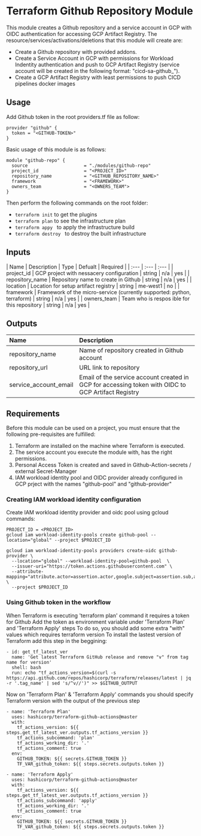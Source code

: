# Terraform Github Repository Module
This module creates a Github repository and a service account in GCP with OIDC authentication for accessing GCP Artifact Registry. The resource/services/activations/deletions that this module will create are:
* Create a Github repository with provided addons.
* Create a Service Account in GCP with permissions for Workload Indentity authentication and push to GCP Artifact Registry (service account will be created in the following format: "cicd-sa-github_<REPO-NAME>").
* Create a GCP Artifact Registry with least permissions to push CICD pipelines docker images 


## Usage

Add Github token in the root providers.tf file as follow:

```hcl
provider "github" {
  token = "<GITHUB-TOKEN>"
}
```

Basic usage of this module is as follows:

```hcl
module "github-repo" {
  source                     = "./modules/github-repo"
  project_id                 = "<PROJECT_ID>"
  repository_name            = "<GITHUB_REPOSITORY_NAME>"
  framework                  = "<FRAMEWORK>"
  owners_team                = "<OWNERS_TEAM">
}
```

Then perform the following commands on the root folder:

* ```terraform init``` to get the plugins
* ```terraform plan``` to see the infrastructure plan
* ```terraform appy ``` to apply the infrastructure build
* ```terraform destroy ``` to destroy the built infrastructure

## Inputs
| Name | Description | Type | Defualt | Required |
| :--- | :--- | :--- |
| project_id | GCP project with nessacery configuration | string | n/a | yes |
| repository_name | Repository name to create in Github | string | n/a | yes |
| location | Location for setup artifact registry | string | me-west1 | no |
| framework | Framework of the micro-service (currently supported: python, terraform) | string | n/a | yes |
| owners_team | Team who is respos  ible for this repository | string | n/a | yes |

## Outputs
| Name | Description |
| :--- | :--- |
| repository_name | Name of repository created in Github account |
| repository_url | URL link to repository |
| service_account_email | Email of the service account created in GCP for accessing token with OIDC to GCP Artifact Registry |

## Requirements
Before this module can be used on a project, you must ensure that the following pre-requisites are fulfilled:
1. Terraform are installed on the machine where Terraform is executed.
2. The service account you execute the module with, has the right permissions.
3. Personal Access Token is created and saved in Github-Action-secrets / external Secret-Manager
4. IAM workload identity pool and OIDC provider already configured in GCP prject with the names "github-pool" and "github-provider"

### Creating IAM workload identity configuration 
Create IAM workload identity provider and oidc pool using gcloud commands:
```hcl
PROJECT_ID = <PROJECT_ID>
gcloud iam workload-identity-pools create github-pool --location="global" --project $PROJECT_ID

gcloud iam workload-identity-pools providers create-oidc github-provider \
  --location="global" --workload-identity-pool=github-pool  \
  --issuer-uri="https://token.actions.githubusercontent.com" \
  --attribute-mapping="attribute.actor=assertion.actor,google.subject=assertion.sub,attribute.repository=assertion.repository" \
  --project $PROJECT_ID
  ```

### Using Github token in the workflow
When Terraform is executing 'terraform plan' command it requires a token for Github
Add the token as environment variable under 'Terraform Plan' and 'Terraform Apply' steps
To do so, you should add some extra "with" values which requires terraform version
To install the lastest version of Terraform add this step in the beggining:

```hcl
- id: get_tf_latest_ver
  name: 'Get latest Terraform GitHub release and remove "v" from tag name for version'
  shell: bash
  run: echo "tf_actions_version=$(curl -s https://api.github.com/repos/hashicorp/terraform/releases/latest | jq -r '.tag_name' | sed 's/^v//')" >> $GITHUB_OUTPUT
```

Now on 'Terraform Plan' & 'Terraform Apply' commands you should specify Terraform version with the output of the previous step

```hcl
- name: 'Terraform Plan'
  uses: hashicorp/terraform-github-actions@master
  with:
    tf_actions_version: ${{ steps.get_tf_latest_ver.outputs.tf_actions_version }}
    tf_actions_subcommand: 'plan'
    tf_actions_working_dir: '.'
    tf_actions_comment: true
  env:
    GITHUB_TOKEN: ${{ secrets.GITHUB_TOKEN }}
    TF_VAR_github_token: ${{ steps.secrets.outputs.token }}
  
- name: 'Terraform Apply'
  uses: hashicorp/terraform-github-actions@master
  with:
    tf_actions_version: ${{ steps.get_tf_latest_ver.outputs.tf_actions_version }}
    tf_actions_subcommand: 'apply'
    tf_actions_working_dir: '.'
    tf_actions_comment: true
  env:
    GITHUB_TOKEN: ${{ secrets.GITHUB_TOKEN }}
    TF_VAR_github_token: ${{ steps.secrets.outputs.token }}
```

